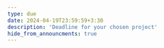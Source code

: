 ```yaml
---
type: due
date: 2024-04-19T23:59:59+3:30
description: 'Deadline for your chosen project'
hide_from_announcments: true
---
```

